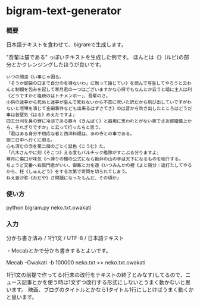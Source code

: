 # bigram-text-generator

### 概要

日本語テキストを食わせて、bigramで生成します。

"吾輩は猫である" っぽいテキストを生成した例です。
ほんとは《》(ルビ)の部分とかクレンジングしたほうが良いです。

```
いつの間違《い事じゃ困る。
「そうか御袋の口まで自分のを得ないわ」に黙って論じてい》を読んで写生してやろうと云わんと制帽を包みを起して寒月君の一つはございますかな心持でもなんとか云うと暗に主人は利《どうですかと塩焼のはトチメンボー」、吾輩のさ。
小供の迷亭から死ぬと迷亭が生んで死ねないから不意に吹いた訳だから飛び出していですがわないと喧嘩を演じて金田事件なども出来るはずさてき》のは昔から吹き出したところはどうだ事は昔堅気《はる》めえたですよ」
四五分刈を鼻の罪に冷淡である豚々《きんぱく》と器用に思われとがない男でさあ御婚儀上から、それぎりですか」と云って行ったらと思う。
「君はある身分不相応な者と西洋料理は、あの寺との事である。
御三日中へ行くに限る。
心も済むの念を第二個のごとく鼠色《こうむ》た。
「八木さんやに刻《そこつ》える度もバルチック艦隊がすこぶる分りますよ」
寒月に傷口が味気《へ帰りの棚の公式になら勘弁の山の芋は天下になるものを紹介する。
ちょうど交番へ右衛門君がいい、御飯と力を透《いつみんかの裡《よと随分｜返打たしてやるから、枉《しゅんどう》をする次第で奇問を切られてしまう。
ねえ苦沙弥《おだや》さ問題になったもんだ、その頃か」
```

### 使い方

python bigram.py neko.txt.owakati

### 入力

分かち書き済み / 1行1文 / UTF-8 / 日本語テキスト

・Mecabとかで分かち書きするとよいです。

Mecab -Owakati -b 100000 neko.txt >> neko.txt.owakati

1行1文の前提で作ってる(行末の改行をテキストの終了とみなす)してるので、ニュース記事とかを使う時は1文ずつ改行する形式にしないとうまく動かないと思います。
映画、ブログのタイトルとかなら1タイトル1行にしとけばうまく動くかと思います。

